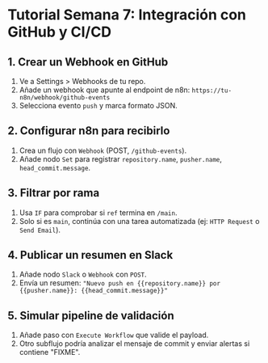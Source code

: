# Tutorial Semana 7: Integración con GitHub y CI/CD

## 1. Crear un Webhook en GitHub

1. Ve a Settings > Webhooks de tu repo.
2. Añade un webhook que apunte al endpoint de n8n:
   `https://tu-n8n/webhook/github-events`
3. Selecciona evento `push` y marca formato JSON.

## 2. Configurar n8n para recibirlo

1. Crea un flujo con `Webhook` (POST, `/github-events`).
2. Añade nodo `Set` para registrar `repository.name`, `pusher.name`, `head_commit.message`.

## 3. Filtrar por rama

1. Usa `IF` para comprobar si `ref` termina en `/main`.
2. Solo si es `main`, continúa con una tarea automatizada (ej: `HTTP Request` o `Send Email`).

## 4. Publicar un resumen en Slack

1. Añade nodo `Slack` o `Webhook` con `POST`.
2. Envía un resumen:
   `"Nuevo push en {{repository.name}} por {{pusher.name}}: {{head_commit.message}}"`

## 5. Simular pipeline de validación

1. Añade paso con `Execute Workflow` que valide el payload.
2. Otro subflujo podría analizar el mensaje de commit y enviar alertas si contiene "FIXME".
